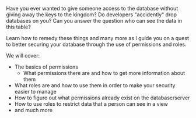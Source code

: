Have you ever wanted to give someone access to the database without giving away the keys to the kingdom?
Do developers "accidently" drop databases on you?
Can you answer the question who can see the data in this table?

Learn how to remedy these things and many more as I guide you on a quest to better securing your database through the use of permissions and roles. 

We will cover:
- The basics of permissions
    - What permissions there are and how to get more information about them
- What roles are and how to use them in order to make your security easier to manage
- How to figure out what permissions already exist on the database/server
- How to use roles to restrict data that a person can see in a view
- and much more